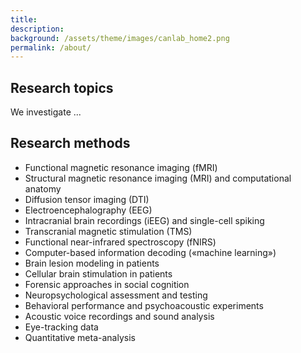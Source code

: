 ```yaml
---
title:
description:
background: /assets/theme/images/canlab_home2.png
permalink: /about/
---
```


## Research topics

We investigate ...

## Research methods

* Functional magnetic resonance imaging (fMRI)
* Structural magnetic resonance imaging (MRI) and computational anatomy
* Diffusion tensor imaging (DTI)
* Electroencephalography (EEG)
* Intracranial brain recordings (iEEG) and single-cell spiking
* Transcranial magnetic stimulation (TMS)
* Functional near-infrared spectroscopy (fNIRS)
* Computer-based information decoding («machine learning»)
* Brain lesion modeling in patients
* Cellular brain stimulation in patients
* Forensic approaches in social cognition
* Neuropsychological assessment and testing
* Behavioral performance and psychoacoustic experiments
* Acoustic voice recordings and sound analysis
* Eye-tracking data
* Quantitative meta-analysis
